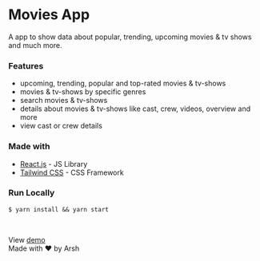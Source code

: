 # Movies App

A app to show data about popular, trending, upcoming movies & tv shows and much more.

<!-- <a href="https://movies-app-eta-ten.vercel.app/movie">
  <img src="screenshot.png" alt="screenshot" />
</a> -->

### Features

- upcoming, trending, popular and top-rated movies & tv-shows
- movies & tv-shows by specific genres
- search movies & tv-shows
- details about movies & tv-shows like cast, crew, videos, overview and more
- view cast or crew details

### Made with 

- [React.js](https://reactjs.org) - JS Library
- [Tailwind CSS](https://tailwindcss.com) - CSS Framework

<!-- ### Links -->

<!-- - [Live Site](https://movies-app-bay-rho.vercel.app) -->

### Run Locally

```
$ yarn install && yarn start
```

<br>


View [demo](https://movies-info-xi.vercel.app) <br>
Made with ❤️ by Arsh